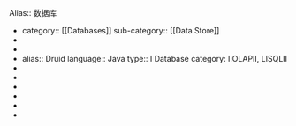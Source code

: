 Alias:: 数据库

- category:: [[Databases]]
  sub-category:: [[Data Store]]
-
-
- alias:: Druid
  language:: Java
  type:: I Database
  category: IIOLAPII, LISQLII
-
-
-
-
-
-